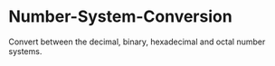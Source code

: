 # Number-System-Conversion
Convert between the decimal, binary, hexadecimal and octal number systems.
